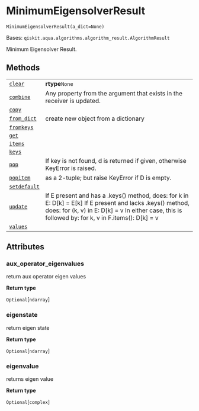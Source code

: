 # MinimumEigensolverResult

<span id="undefined" />

`MinimumEigensolverResult(a_dict=None)`

Bases: `qiskit.aqua.algorithms.algorithm_result.AlgorithmResult`

Minimum Eigensolver Result.

## Methods

|                                                                                                                                                                                                    |                                                                                                                                                                                                                      |
| -------------------------------------------------------------------------------------------------------------------------------------------------------------------------------------------------- | -------------------------------------------------------------------------------------------------------------------------------------------------------------------------------------------------------------------- |
| [`clear`](qiskit.aqua.algorithms.MinimumEigensolverResult.clear#qiskit.aqua.algorithms.MinimumEigensolverResult.clear "qiskit.aqua.algorithms.MinimumEigensolverResult.clear")                     | **rtype**`None`                                                                                                                                                                                                      |
| [`combine`](qiskit.aqua.algorithms.MinimumEigensolverResult.combine#qiskit.aqua.algorithms.MinimumEigensolverResult.combine "qiskit.aqua.algorithms.MinimumEigensolverResult.combine")             | Any property from the argument that exists in the receiver is updated.                                                                                                                                               |
| [`copy`](qiskit.aqua.algorithms.MinimumEigensolverResult.copy#qiskit.aqua.algorithms.MinimumEigensolverResult.copy "qiskit.aqua.algorithms.MinimumEigensolverResult.copy")                         |                                                                                                                                                                                                                      |
| [`from_dict`](qiskit.aqua.algorithms.MinimumEigensolverResult.from_dict#qiskit.aqua.algorithms.MinimumEigensolverResult.from_dict "qiskit.aqua.algorithms.MinimumEigensolverResult.from_dict")     | create new object from a dictionary                                                                                                                                                                                  |
| [`fromkeys`](qiskit.aqua.algorithms.MinimumEigensolverResult.fromkeys#qiskit.aqua.algorithms.MinimumEigensolverResult.fromkeys "qiskit.aqua.algorithms.MinimumEigensolverResult.fromkeys")         |                                                                                                                                                                                                                      |
| [`get`](qiskit.aqua.algorithms.MinimumEigensolverResult.get#qiskit.aqua.algorithms.MinimumEigensolverResult.get "qiskit.aqua.algorithms.MinimumEigensolverResult.get")                             |                                                                                                                                                                                                                      |
| [`items`](qiskit.aqua.algorithms.MinimumEigensolverResult.items#qiskit.aqua.algorithms.MinimumEigensolverResult.items "qiskit.aqua.algorithms.MinimumEigensolverResult.items")                     |                                                                                                                                                                                                                      |
| [`keys`](qiskit.aqua.algorithms.MinimumEigensolverResult.keys#qiskit.aqua.algorithms.MinimumEigensolverResult.keys "qiskit.aqua.algorithms.MinimumEigensolverResult.keys")                         |                                                                                                                                                                                                                      |
| [`pop`](qiskit.aqua.algorithms.MinimumEigensolverResult.pop#qiskit.aqua.algorithms.MinimumEigensolverResult.pop "qiskit.aqua.algorithms.MinimumEigensolverResult.pop")                             | If key is not found, d is returned if given, otherwise KeyError is raised.                                                                                                                                           |
| [`popitem`](qiskit.aqua.algorithms.MinimumEigensolverResult.popitem#qiskit.aqua.algorithms.MinimumEigensolverResult.popitem "qiskit.aqua.algorithms.MinimumEigensolverResult.popitem")             | as a 2-tuple; but raise KeyError if D is empty.                                                                                                                                                                      |
| [`setdefault`](qiskit.aqua.algorithms.MinimumEigensolverResult.setdefault#qiskit.aqua.algorithms.MinimumEigensolverResult.setdefault "qiskit.aqua.algorithms.MinimumEigensolverResult.setdefault") |                                                                                                                                                                                                                      |
| [`update`](qiskit.aqua.algorithms.MinimumEigensolverResult.update#qiskit.aqua.algorithms.MinimumEigensolverResult.update "qiskit.aqua.algorithms.MinimumEigensolverResult.update")                 | If E present and has a .keys() method, does: for k in E: D\[k] = E\[k] If E present and lacks .keys() method, does: for (k, v) in E: D\[k] = v In either case, this is followed by: for k, v in F.items(): D\[k] = v |
| [`values`](qiskit.aqua.algorithms.MinimumEigensolverResult.values#qiskit.aqua.algorithms.MinimumEigensolverResult.values "qiskit.aqua.algorithms.MinimumEigensolverResult.values")                 |                                                                                                                                                                                                                      |

## Attributes

<span id="undefined" />

### aux\_operator\_eigenvalues

return aux operator eigen values

**Return type**

`Optional`\[`ndarray`]

<span id="undefined" />

### eigenstate

return eigen state

**Return type**

`Optional`\[`ndarray`]

<span id="undefined" />

### eigenvalue

returns eigen value

**Return type**

`Optional`\[`complex`]
